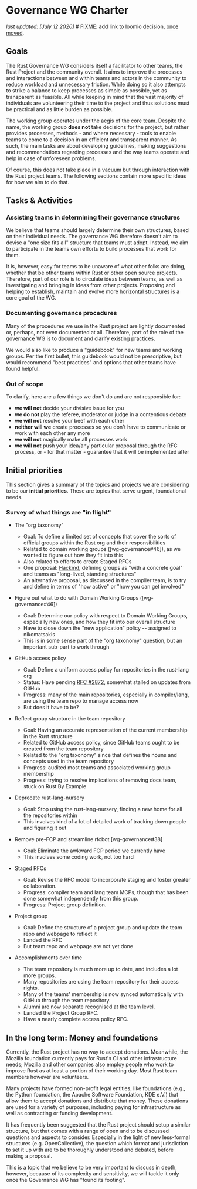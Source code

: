 # Governance WG Charter

_last updated: [July 12 2020]_ # FIXME: add link to loomio decision, [once moved](https://github.com/rust-lang/wg-governance/issues/7).

## Goals

The Rust Governance WG considers itself a facilitator to other teams, the Rust Project and the community overall. It aims to improve the processes and interactions between and within teams and actors in the community to reduce workload and unnecessary friction. While doing so it also attempts to strike a balance to keep processes as simple as possible, yet as transparent as feasible. All while keeping in mind that the vast majority of individuals are volunteering their time to the project and thus solutions must be practical and as little burden as possible.

The working group operates under the aegis of the core team. Despite the name, the working group **does not** take decisions for the project, but rather provides processes, methods - and where necessary - tools to enable teams to come to a decision in an efficient and transparent manner. As such, the main tasks are about developing guidelines, making suggestions and recommendations regarding processes and the way teams operate and help in case of unforeseen problems.

Of course, this does not take place in a vacuum but through interaction with the Rust project teams. The following sections contain more specific ideas for how we aim to do that.

## Tasks & Activities

### Assisting teams in determining their governance structures

We believe that teams should largely determine their own structures, based on their individual needs. The governance WG therefore doesn't aim to devise a "one size fits all" structure that teams must adopt. Instead, we aim to participate in the teams own efforts to build processes that work for them.

It is, however, easy for teams to be unaware of what other folks are doing, whether that be other teams within Rust or other open source projects. Therefore, part of our role is to circulate ideas between teams, as well as investigating and bringing in ideas from other projects. Proposing and helping to establish, maintain and evolve more horizontal structures is a core goal of the WG.

### Documenting governance procedures

Many of the procedures we use in the Rust project are lightly documented or, perhaps, not even documented at all. Therefore, part of the role of the governance WG is to document and clarify existing practices. 

We would also like to produce a "guidebook" for new teams and working groups. Per the first bullet, this guidebook would not be prescriptive, but would recommend "best practices" and options that other teams have found helpful.

### Out of scope

To clarify, here are a few things we don't do and are not responsible for:

 - **we will not** decide your divisive issue for you
 - **we do not** play the referee, moderator or judge in a contentious debate
 - **we will not** resolve your beef with each other
 - **neither will we** create processes so you don't have to communicate or work with each other any more
 - **we will not** magically make all processes work
 - **we will not** push your idea/any particular proposal through the RFC process, or - for that matter - guarantee that it will be implemented after

## Initial priorities

This section gives a summary of the topics and projects we are considering to be our **initial priorities**. These are topics that serve urgent, foundational needs.

### Survey of what things are "in flight"

* The "org taxonomy"
    * Goal: To define a limited set of concepts that cover the sorts of official groups within the Rust org and their responsibilities
    * Related to domain working groups ([wg-governance#46]), as we wanted to figure out how they fit into this
    * Also related to efforts to create Staged RFCs
    * One proposal: [Hackmd](https://hackmd.io/KHGL4YVPRU6QaEKoorBhrQ), defining groups as "with a concrete goal" and teams as "long-lived, standing structures"
    * An alternative proposal, as discussed in the compiler team, is to try and define in terms of "how active" or "how you can get involved"

* Figure out what to do with Domain Working Groups ([wg-governance#46])
    * Goal: Determine our policy with respect to Domain Working Groups, especially new ones, and how they fit into our overall structure
    * Have to close down the "new application" policy -- assigned to nikomatsakis
    * This is in some sense part of the "org taxonomy" question, but an important sub-part to work through

* GitHub access policy
    * Goal: Define a uniform access policy for repositories in the rust-lang org
    * Status: Have pending [RFC #2872](https://hackmd.io/ATj1rZJaRimaIfIWfAOYfQ?edit), somewhat stalled on updates from GitHub
    * Progress: many of the main repositories, especially in compiler/lang, are using the team repo to manage access now
    * But does it have to be?

* Reflect group structure in the team repository
    * Goal: Having an accurate representation of the current membership in the Rust structure
    * Related to GitHub access policy, since GitHub teams ought to be created from the team repository
    * Related to the "org taxonomy" since that defines the nouns and concepts used in the team repository
    * Progress: audited most teams and associated working group membership
    * Progress: trying to resolve implications of removing docs team, stuck on Rust By Example

* Deprecate rust-lang-nursery
    * Goal: Stop using the rust-lang-nursery, finding a new home for all the repositories within
    * This involves kind of a lot of detailed work of tracking down people and figuring it out

* Remove pre-FCP and streamline rfcbot [wg-governance#38]
    * Goal: Eliminate the awkward FCP period we currently have
    * This involves some coding work, not too hard

* Staged RFCs
    * Goal: Revise the RFC model to incorporate staging and foster greater collaboration.
    * Progress: compiler team and lang team MCPs, though that has been done somewhat independently from this group.
    * Progress: Project group definition.

* Project group
    * Goal: Define the structure of a project group and update the team repo and webpage to reflect it
    * Landed the RFC
    * But team repo and webpage are not yet done

* Accomplishments over time
    * The team repository is much more up to date, and includes a lot more groups.
    * Many repositories are using the team repository for their access rights.
    * Many of the teams' membership is now synced automatically with GitHub through the team repository.
    * Alumni are now separate recognised at the team level.
    * Landed the Project Group RFC.
    * Have a nearly complete access policy RFC.
    
## In the long term: Money and foundations

Currently, the Rust project has no way to accept donations. Meanwhile, the Mozilla foundation currently pays for Rust's CI and other infrastructure needs; Mozilla and other companies also employ people who work to improve Rust as at least a portion of their working day. Most Rust team members however are volunteers.

Many projects have formed non-profit legal entities, like foundations (e.g., the Python foundation, the Apache Software Foundation, KDE e.V.) that allow them to accept donations and distribute that money. These donations are used for a variety of purposes, including paying for infrastructure as well as contracting or funding development. 

It has frequently been suggested that the Rust project should setup a similar structure, but that comes with a range of open and to be discussed questions and aspects to consider. Especially in the light of new less-formal structures (e.g. OpenCollective), the question which format and jurisdiction to set it up with are to be thoroughly understood and debated, before making a proposal.

This is a topic that we believe to be very important to discuss in depth, however, because of its complexity and sensitivity, we will tackle it only once the Governance WG has "found its footing".
